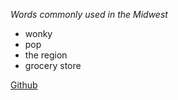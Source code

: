 *Words commonly used in the Midwest*
- wonky
- pop
- the region
- grocery store

[Github](https://github.com/SusanSavariar/phase-0-gps-1)
